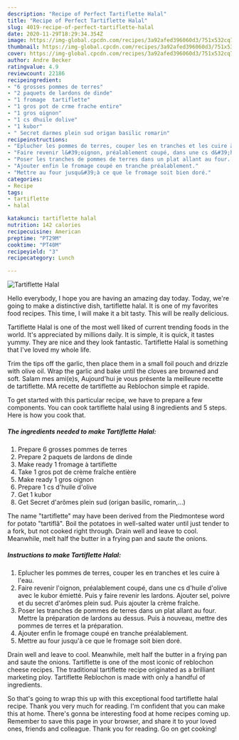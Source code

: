 ```yaml
---
description: "Recipe of Perfect Tartiflette Halal"
title: "Recipe of Perfect Tartiflette Halal"
slug: 4019-recipe-of-perfect-tartiflette-halal
date: 2020-11-29T18:29:34.354Z
image: https://img-global.cpcdn.com/recipes/3a92afed396060d3/751x532cq70/tartiflette-halal-photo-principale-de-la-recette.jpg
thumbnail: https://img-global.cpcdn.com/recipes/3a92afed396060d3/751x532cq70/tartiflette-halal-photo-principale-de-la-recette.jpg
cover: https://img-global.cpcdn.com/recipes/3a92afed396060d3/751x532cq70/tartiflette-halal-photo-principale-de-la-recette.jpg
author: Andre Becker
ratingvalue: 4.9
reviewcount: 22186
recipeingredient:
- "6 grosses pommes de terres"
- "2 paquets de lardons de dinde"
- "1 fromage  tartiflette"
- "1 gros pot de crme frache entire"
- "1 gros oignon"
- "1 cs dhuile dolive"
- "1 kubor"
- " Secret darmes plein sud origan basilic romarin"
recipeinstructions:
- "Eplucher les pommes de terres, couper les en tranches et les cuire à l&#39;eau."
- "Faire revenir l&#39;oignon, préalablement coupé, dans une cs d&#39;huile d&#39;olive avec le kubor émietté. Puis y faire revenir les lardons. Ajouter sel, poivre et du secret d&#39;arômes plein sud. Puis ajouter la crème fraîche."
- "Poser les tranches de pommes de terres dans un plat allant au four. Mettre la préparation de lardons au dessus. Puis à nouveau, mettre des pommes de terres et la préparation."
- "Ajouter enfin le fromage coupé en tranche préalablement."
- "Mettre au four jusqu&#39;à ce que le fromage soit bien doré."
categories:
- Recipe
tags:
- tartiflette
- halal

katakunci: tartiflette halal 
nutrition: 142 calories
recipecuisine: American
preptime: "PT29M"
cooktime: "PT40M"
recipeyield: "3"
recipecategory: Lunch

---
```



![Tartiflette Halal](https://img-global.cpcdn.com/recipes/3a92afed396060d3/751x532cq70/tartiflette-halal-photo-principale-de-la-recette.jpg)

Hello everybody, I hope you are having an amazing day today. Today, we're going to make a distinctive dish, tartiflette halal. It is one of my favorites food recipes. This time, I will make it a bit tasty. This will be really delicious.

Tartiflette Halal is one of the most well liked of current trending foods in the world. It's appreciated by millions daily. It is simple, it is quick, it tastes yummy. They are nice and they look fantastic. Tartiflette Halal is something that I've loved my whole life.

Trim the tips off the garlic, then place them in a small foil pouch and drizzle with olive oil. Wrap the garlic and bake until the cloves are browned and soft. Salam mes ami(e)s, Aujourd&#39;hui je vous présente la meilleure recette de tartiflette. MA recette de tartiflette au Reblochon simple et rapide.


To get started with this particular recipe, we have to prepare a few components. You can cook tartiflette halal using 8 ingredients and 5 steps. Here is how you cook that.

<!--inarticleads1-->

##### The ingredients needed to make Tartiflette Halal:

1. Prepare 6 grosses pommes de terres
1. Prepare 2 paquets de lardons de dinde
1. Make ready 1 fromage à tartiflette
1. Take 1 gros pot de crème fraîche entière
1. Make ready 1 gros oignon
1. Prepare 1 cs d&#39;huile d&#39;olive
1. Get 1 kubor
1. Get  Secret d&#39;arômes plein sud (origan basilic, romarin,...)


The name &#34;tartiflette&#34; may have been derived from the Piedmontese word for potato &#34;tartiflâ&#34;. Boil the potatoes in well-salted water until just tender to a fork, but not cooked right through. Drain well and leave to cool. Meanwhile, melt half the butter in a frying pan and saute the onions. 

<!--inarticleads2-->

##### Instructions to make Tartiflette Halal:

1. Eplucher les pommes de terres, couper les en tranches et les cuire à l&#39;eau.
1. Faire revenir l&#39;oignon, préalablement coupé, dans une cs d&#39;huile d&#39;olive avec le kubor émietté. Puis y faire revenir les lardons. Ajouter sel, poivre et du secret d&#39;arômes plein sud. Puis ajouter la crème fraîche.
1. Poser les tranches de pommes de terres dans un plat allant au four. Mettre la préparation de lardons au dessus. Puis à nouveau, mettre des pommes de terres et la préparation.
1. Ajouter enfin le fromage coupé en tranche préalablement.
1. Mettre au four jusqu&#39;à ce que le fromage soit bien doré.


Drain well and leave to cool. Meanwhile, melt half the butter in a frying pan and saute the onions. Tartiflette is one of the most iconic of reblochon cheese recipes. The traditional tartiflette recipe originated as a brilliant marketing ploy. Tartiflette Reblochon is made with only a handful of ingredients. 

So that's going to wrap this up with this exceptional food tartiflette halal recipe. Thank you very much for reading. I'm confident that you can make this at home. There's gonna be interesting food at home recipes coming up. Remember to save this page in your browser, and share it to your loved ones, friends and colleague. Thank you for reading. Go on get cooking!
